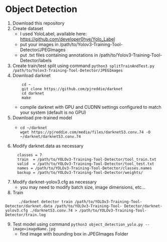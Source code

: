 # Object Detection
1. Download this repository
2. Create dataset 
    * I used YoloLabel, available here: https://github.com/developer0hye/Yolo_Label
    * put your images in /path/to/Yolov3-Training-Tool-Detector/JPEGImages
    * put .txt files containing annotations in /path/to/Yolov3-Training-Tool-Detector/labels
3. Create train/test split using command `python3 splitTrainAndTest.py /path/to/Yolov3-Training-Tool-Detector/JPEGImages`
4. Download darknet
     ```batch
         cd ~
         git clone https://github.com/pjreddie/darknet
         cd darknet
         make 
      ```
      * compile darknet with GPU and CUDNN settings configured to match your system (default is no GPU)
5. Download pre-trained model
    * ```batch
      cd ~/darknet
      wget https://pjreddie.com/media/files/darknet53.conv.74 -O ~/darknet/darknet53.conv.74
      ```
6. Modify darknet.data as necessary
    ```data
      classes = 7
      train  = /path/to/YOLOv3-Training-Tool-Detector/tool_train.txt
      valid  = /path/to/YOLOv3-Training-Tool-Detector/tool_test.txt
      names = /path/to/YOLOv3-Training-Tool-Detector/classes.names
      backup = /path/to/YOLOv3-Training-Tool-Detector/weights/

    ```
7. Modify darknet-yolov3.cfg as necessary
    * you may need to modify batch size, image dimensions, etc...
8. Train 
```batch
      ./darknet detector train /path/to/YOLOv3-Training-Tool-Detector/darknet.data /path/to/YOLOv3-Training-Tool- Detector/darknet-yolov3.cfg ./darknet53.conv.74 > /path/to/YOLOv3-Training-Tool-Detector/train.log
```
9. Test model using command `python3 object_detection_yolo.py --image=imageName.jpg`
      * find image with bounding box in JPEGImages Folder

